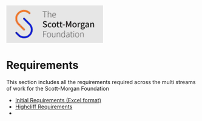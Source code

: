![smf-logo](../images/smf-logo.png)
# Requirements

This section includes all the requirements required across the multi streams of work for the Scott-Morgan Foundation

- [Initial Requirements (Excel format)](psm2-requirements-v2.xlsx)
- [Highcliff Requirements](highcliff-requirements.md)
- 
